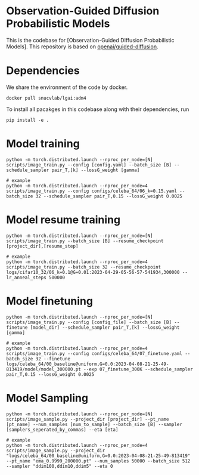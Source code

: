# Observation-Guided Diffusion Probabilistic Models

This is the codebase for [Observation-Guided DIffusion Probabilistic Models]. This repository is based on [openai/guided-diffusion](https://github.com/openai/guided-diffusion).

# Dependencies
We share the environment of the code by docker.
```
docker pull snucvlab/lgai:adm4
```
To install all pacakges in this codebase along with their dependencies, run
```
pip install -e .
```
# Model training
```
python -m torch.distributed.launch --nproc_per_node=[N] scripts/image_train.py --config [config.yaml] --batch_size [B] --schedule_sampler pair_T,[k] --lossG_weight [gamma]

# example
python -m torch.distributed.launch --nproc_per_node=4 scripts/image_train.py --config configs/celeba_64/06_k=0.15.yaml --batch_size 32 --schedule_sampler pair_T,0.15 --lossG_weight 0.0025
```
# Model resume training 
```
python -m torch.distributed.launch --nproc_per_node=[N] scripts/image_train.py --batch_size [B] --resume_checkpoint [project_dir],[resume_step]

# example
python -m torch.distributed.launch --nproc_per_node=4 scripts/image_train.py --batch_size 32 --resume_checkpoint logs/cifar10_32/06_k=0.1@G=0.01:2023-04-29-05-56-57-541934,300000 --lr_anneal_steps 500000
```
# Model finetuning
```
python -m torch.distributed.launch --nproc_per_node=[N] scripts/image_train.py --config [config_file] --batch_size [B] --finetune [model_dir] --schedule_sampler pair_T,[k] --lossG_weight [gamma]

# example
python -m torch.distributed.launch --nproc_per_node=4 scripts/image_train.py --config configs/celeba_64/07_finetune.yaml --batch_size 32 --finetune logs/celeba_64/00_baseline@uniform,G=0.0:2023-04-08-21-25-49-813419/model/model_300000.pt --exp 07_finetune_300K --schedule_sampler pair_T,0.15 --lossG_weight 0.0025
```
# Model Sampling
```
python -m torch.distributed.launch --nproc_per_node=[N] scripts/image_sample.py --project_dir [project_dir] --pt_name [pt_name] --num_samples [num_to_sample] --batch_size [B] --sampler [samplers_seperated_by_commas] --eta [eta]

# example
python -m torch.distributed.launch --nproc_per_node=4 scripts/image_sample.py --project_dir "logs/celeba_64/00_baseline@uniform,G=0.0:2023-04-08-21-25-49-813419" --pt_name "ema_0.9999_200000.pt" --num_samples 50000 --batch_size 512 --sampler "ddim100,ddim10,ddim5" --eta 0
```